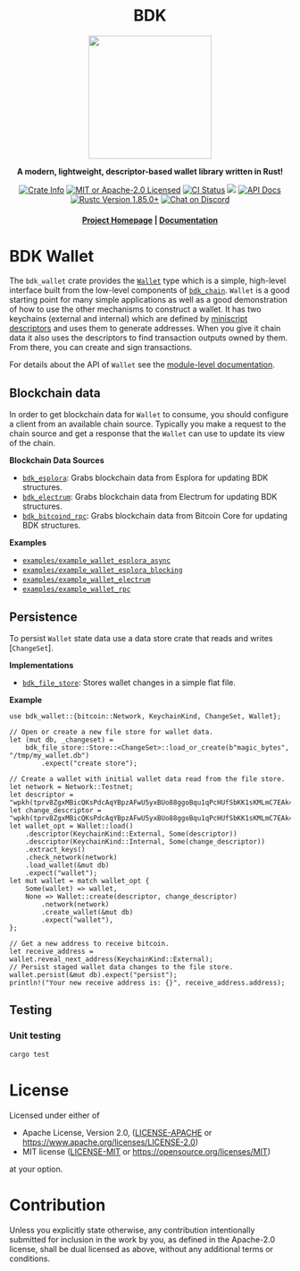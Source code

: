 <div align="center">
  <h1>BDK</h1>

  <img src="https://raw.githubusercontent.com/bitcoindevkit/bdk/master/static/bdk.png" width="220" />

  <p>
    <strong>A modern, lightweight, descriptor-based wallet library written in Rust!</strong>
  </p>

  <p>
    <a href="https://crates.io/crates/bdk_wallet"><img alt="Crate Info" src="https://img.shields.io/crates/v/bdk_wallet.svg"/></a>
    <a href="https://github.com/bitcoindevkit/bdk/blob/master/LICENSE"><img alt="MIT or Apache-2.0 Licensed" src="https://img.shields.io/badge/license-MIT%2FApache--2.0-blue.svg"/></a>
    <a href="https://github.com/bitcoindevkit/bdk/actions?query=workflow%3ACI"><img alt="CI Status" src="https://github.com/bitcoindevkit/bdk/workflows/CI/badge.svg"></a>
    <a href="https://coveralls.io/github/bitcoindevkit/bdk?branch=master"><img src="https://coveralls.io/repos/github/bitcoindevkit/bdk/badge.svg?branch=master"/></a>
    <a href="https://docs.rs/bdk_wallet"><img alt="API Docs" src="https://img.shields.io/badge/docs.rs-bdk_wallet-green"/></a>
    <a href="https://blog.rust-lang.org/2025/02/20/Rust-1.85.0/"><img alt="Rustc Version 1.85.0+" src="https://img.shields.io/badge/rustc-1.85.0%2B-lightgrey.svg"/></a>
    <a href="https://discord.gg/d7NkDKm"><img alt="Chat on Discord" src="https://img.shields.io/discord/753336465005608961?logo=discord"></a>
  </p>

  <h4>
    <a href="https://bitcoindevkit.org">Project Homepage</a>
    <span> | </span>
    <a href="https://docs.rs/bdk_wallet">Documentation</a>
  </h4>
</div>

# BDK Wallet

The `bdk_wallet` crate provides the [`Wallet`] type which is a simple, high-level
interface built from the low-level components of [`bdk_chain`]. `Wallet` is a good starting point
for many simple applications as well as a good demonstration of how to use the other mechanisms to
construct a wallet. It has two keychains (external and internal) which are defined by
[miniscript descriptors][`rust-miniscript`] and uses them to generate addresses. When you give it
chain data it also uses the descriptors to find transaction outputs owned by them. From there, you
can create and sign transactions.

For details about the API of `Wallet` see the [module-level documentation][`Wallet`].

## Blockchain data

In order to get blockchain data for `Wallet` to consume, you should configure a client from
an available chain source. Typically you make a request to the chain source and get a response
that the `Wallet` can use to update its view of the chain.

**Blockchain Data Sources**

* [`bdk_esplora`]: Grabs blockchain data from Esplora for updating BDK structures.
* [`bdk_electrum`]: Grabs blockchain data from Electrum for updating BDK structures.
* [`bdk_bitcoind_rpc`]: Grabs blockchain data from Bitcoin Core for updating BDK structures.

**Examples**

* [`examples/example_wallet_esplora_async`](https://github.com/bitcoindevkit/bdk/tree/master/examples/example_wallet_esplora_async)
* [`examples/example_wallet_esplora_blocking`](https://github.com/bitcoindevkit/bdk/tree/master/examples/example_wallet_esplora_blocking)
* [`examples/example_wallet_electrum`](https://github.com/bitcoindevkit/bdk/tree/master/examples/example_wallet_electrum)
* [`examples/example_wallet_rpc`](https://github.com/bitcoindevkit/bdk/tree/master/examples/example_wallet_rpc)

## Persistence

To persist `Wallet` state data use a data store crate that reads and writes [`ChangeSet`].

**Implementations**

* [`bdk_file_store`]: Stores wallet changes in a simple flat file.

**Example**

```rust,no_run
use bdk_wallet::{bitcoin::Network, KeychainKind, ChangeSet, Wallet};

// Open or create a new file store for wallet data.
let (mut db, _changeset) =
    bdk_file_store::Store::<ChangeSet>::load_or_create(b"magic_bytes", "/tmp/my_wallet.db")
        .expect("create store");

// Create a wallet with initial wallet data read from the file store.
let network = Network::Testnet;
let descriptor = "wpkh(tprv8ZgxMBicQKsPdcAqYBpzAFwU5yxBUo88ggoBqu1qPcHUfSbKK1sKMLmC7EAk438btHQrSdu3jGGQa6PA71nvH5nkDexhLteJqkM4dQmWF9g/84'/1'/0'/0/*)";
let change_descriptor = "wpkh(tprv8ZgxMBicQKsPdcAqYBpzAFwU5yxBUo88ggoBqu1qPcHUfSbKK1sKMLmC7EAk438btHQrSdu3jGGQa6PA71nvH5nkDexhLteJqkM4dQmWF9g/84'/1'/0'/1/*)";
let wallet_opt = Wallet::load()
    .descriptor(KeychainKind::External, Some(descriptor))
    .descriptor(KeychainKind::Internal, Some(change_descriptor))
    .extract_keys()
    .check_network(network)
    .load_wallet(&mut db)
    .expect("wallet");
let mut wallet = match wallet_opt {
    Some(wallet) => wallet,
    None => Wallet::create(descriptor, change_descriptor)
        .network(network)
        .create_wallet(&mut db)
        .expect("wallet"),
};

// Get a new address to receive bitcoin.
let receive_address = wallet.reveal_next_address(KeychainKind::External);
// Persist staged wallet data changes to the file store.
wallet.persist(&mut db).expect("persist");
println!("Your new receive address is: {}", receive_address.address);
```

<!-- ### Sync the balance of a descriptor -->

<!-- ```rust,no_run -->
<!-- use bdk_wallet::Wallet; -->
<!-- use bdk_wallet::blockchain::ElectrumBlockchain; -->
<!-- use bdk_wallet::SyncOptions; -->
<!-- use bdk_wallet::electrum_client::Client; -->
<!-- use bdk_wallet::bitcoin::Network; -->

<!-- fn main() -> Result<(), bdk_wallet::Error> { -->
<!--     let blockchain = ElectrumBlockchain::from(Client::new("ssl://electrum.blockstream.info:60002")?); -->
<!--     let wallet = Wallet::new( -->
<!--         "wpkh([c258d2e4/84h/1h/0h]tpubDDYkZojQFQjht8Tm4jsS3iuEmKjTiEGjG6KnuFNKKJb5A6ZUCUZKdvLdSDWofKi4ToRCwb9poe1XdqfUnP4jaJjCB2Zwv11ZLgSbnZSNecE/0/*)", -->
<!--         Some("wpkh([c258d2e4/84h/1h/0h]tpubDDYkZojQFQjht8Tm4jsS3iuEmKjTiEGjG6KnuFNKKJb5A6ZUCUZKdvLdSDWofKi4ToRCwb9poe1XdqfUnP4jaJjCB2Zwv11ZLgSbnZSNecE/1/*)"), -->
<!--         Network::Testnet, -->
<!--     )?; -->

<!--     wallet.sync(&blockchain, SyncOptions::default())?; -->

<!--     println!("Descriptor balance: {} SAT", wallet.balance()?); -->

<!--     Ok(()) -->
<!-- } -->
<!-- ``` -->
<!-- ### Generate a few addresses -->

<!-- ```rust -->
<!-- use bdk_wallet::Wallet; -->
<!-- use bdk_wallet::AddressIndex::New; -->
<!-- use bdk_wallet::bitcoin::Network; -->

<!-- fn main() -> Result<(), bdk_wallet::Error> { -->
<!--     let wallet = Wallet::new( -->
<!--         "wpkh([c258d2e4/84h/1h/0h]tpubDDYkZojQFQjht8Tm4jsS3iuEmKjTiEGjG6KnuFNKKJb5A6ZUCUZKdvLdSDWofKi4ToRCwb9poe1XdqfUnP4jaJjCB2Zwv11ZLgSbnZSNecE/0/*)", -->
<!--         Some("wpkh([c258d2e4/84h/1h/0h]tpubDDYkZojQFQjht8Tm4jsS3iuEmKjTiEGjG6KnuFNKKJb5A6ZUCUZKdvLdSDWofKi4ToRCwb9poe1XdqfUnP4jaJjCB2Zwv11ZLgSbnZSNecE/1/*)"), -->
<!--         Network::Testnet, -->
<!--     )?; -->

<!--     println!("Address #0: {}", wallet.get_address(New)); -->
<!--     println!("Address #1: {}", wallet.get_address(New)); -->
<!--     println!("Address #2: {}", wallet.get_address(New)); -->

<!--     Ok(()) -->
<!-- } -->
<!-- ``` -->

<!-- ### Create a transaction -->

<!-- ```rust,no_run -->
<!-- use bdk_wallet::{FeeRate, Wallet, SyncOptions}; -->
<!-- use bdk_wallet::blockchain::ElectrumBlockchain; -->

<!-- use bdk_wallet::electrum_client::Client; -->
<!-- use bdk_wallet::AddressIndex::New; -->

<!-- use bitcoin::base64; -->
<!-- use bdk_wallet::bitcoin::consensus::serialize; -->
<!-- use bdk_wallet::bitcoin::Network; -->

<!-- fn main() -> Result<(), bdk_wallet::Error> { -->
<!--     let blockchain = ElectrumBlockchain::from(Client::new("ssl://electrum.blockstream.info:60002")?); -->
<!--     let wallet = Wallet::new( -->
<!--         "wpkh([c258d2e4/84h/1h/0h]tpubDDYkZojQFQjht8Tm4jsS3iuEmKjTiEGjG6KnuFNKKJb5A6ZUCUZKdvLdSDWofKi4ToRCwb9poe1XdqfUnP4jaJjCB2Zwv11ZLgSbnZSNecE/0/*)", -->
<!--         Some("wpkh([c258d2e4/84h/1h/0h]tpubDDYkZojQFQjht8Tm4jsS3iuEmKjTiEGjG6KnuFNKKJb5A6ZUCUZKdvLdSDWofKi4ToRCwb9poe1XdqfUnP4jaJjCB2Zwv11ZLgSbnZSNecE/1/*)"), -->
<!--         Network::Testnet, -->
<!--     )?; -->

<!--     wallet.sync(&blockchain, SyncOptions::default())?; -->

<!--     let send_to = wallet.get_address(New); -->
<!--     let (psbt, details) = { -->
<!--         let mut builder = wallet.build_tx(); -->
<!--         builder -->
<!--             .add_recipient(send_to.script_pubkey(), 50_000) -->
<!--             .do_not_spend_change() -->
<!--             .fee_rate(FeeRate::from_sat_per_vb(5.0)); -->
<!--         builder.finish()? -->
<!--     }; -->

<!--     println!("Transaction details: {:#?}", details); -->
<!--     println!("Unsigned PSBT: {}", base64::encode(&serialize(&psbt))); -->

<!--     Ok(()) -->
<!-- } -->
<!-- ``` -->

<!-- ### Sign a transaction -->

<!-- ```rust,no_run -->
<!-- use bdk_wallet::{Wallet, SignOptions}; -->

<!-- use bitcoin::base64; -->
<!-- use bdk_wallet::bitcoin::consensus::deserialize; -->
<!-- use bdk_wallet::bitcoin::Network; -->

<!-- fn main() -> Result<(), bdk_wallet::Error> { -->
<!--     let wallet = Wallet::new( -->
<!--         "wpkh([c258d2e4/84h/1h/0h]tprv8griRPhA7342zfRyB6CqeKF8CJDXYu5pgnj1cjL1u2ngKcJha5jjTRimG82ABzJQ4MQe71CV54xfn25BbhCNfEGGJZnxvCDQCd6JkbvxW6h/0/*)", -->
<!--         Some("wpkh([c258d2e4/84h/1h/0h]tprv8griRPhA7342zfRyB6CqeKF8CJDXYu5pgnj1cjL1u2ngKcJha5jjTRimG82ABzJQ4MQe71CV54xfn25BbhCNfEGGJZnxvCDQCd6JkbvxW6h/1/*)"), -->
<!--         Network::Testnet, -->
<!--     )?; -->

<!--     let psbt = "..."; -->
<!--     let mut psbt = deserialize(&base64::decode(psbt).unwrap())?; -->

<!--     let _finalized = wallet.sign(&mut psbt, SignOptions::default())?; -->

<!--     Ok(()) -->
<!-- } -->
<!-- ``` -->

## Testing

### Unit testing

```bash
cargo test
```

# License

Licensed under either of

* Apache License, Version 2.0, ([LICENSE-APACHE](../../LICENSE-APACHE) or <https://www.apache.org/licenses/LICENSE-2.0>)
* MIT license ([LICENSE-MIT](../../LICENSE-MIT) or <https://opensource.org/licenses/MIT>)

at your option.

# Contribution

Unless you explicitly state otherwise, any contribution intentionally
submitted for inclusion in the work by you, as defined in the Apache-2.0
license, shall be dual licensed as above, without any additional terms or
conditions.

[`Wallet`]: https://docs.rs/bdk_wallet/latest/bdk_wallet/wallet/struct.Wallet.html
[`bdk_chain`]: https://docs.rs/bdk_chain/latest
[`bdk_file_store`]: https://docs.rs/bdk_file_store/latest
[`bdk_electrum`]: https://docs.rs/bdk_electrum/latest
[`bdk_esplora`]: https://docs.rs/bdk_esplora/latest
[`bdk_bitcoind_rpc`]: https://docs.rs/bdk_bitcoind_rpc/latest
[`rust-miniscript`]: https://docs.rs/miniscript/latest/miniscript/index.html

